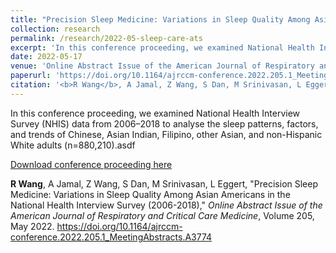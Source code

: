 ```yaml
---
title: "Precision Sleep Medicine: Variations in Sleep Quality Among Asian Americans in the National Health Interview Survey (2006-2018)"
collection: research
permalink: /research/2022-05-sleep-care-ats
excerpt: 'In this conference proceeding, we examined National Health Interview Survey (NHIS) data from 2006–2018 to analyse the sleep patterns, factors, and trends of Chinese, Asian Indian, Filipino, other Asian, and non-Hispanic White adults (n=880,210).'
date: 2022-05-17
venue: 'Online Abstract Issue of the American Journal of Respiratory and Critical Care Medicine'
paperurl: 'https://doi.org/10.1164/ajrccm-conference.2022.205.1_MeetingAbstracts.A3774'
citation: '<b>R Wang</b>, A Jamal, Z Wang, S Dan, M Srinivasan, L Eggert, "Precision Sleep Medicine: Variations in Sleep Quality Among Asian Americans in the National Health Interview Survey (2006-2018)," <i>Online Abstract Issue of the American Journal of Respiratory and Critical Care Medicine</i>, Volume 205, May 2022.'
---
```

In this conference proceeding, we examined National Health Interview Survey (NHIS) data from 2006–2018 to analyse the sleep patterns, factors, and trends of Chinese, Asian Indian, Filipino, other Asian, and non-Hispanic White adults (n=880,210).asdf

[Download conference proceeding here](https://doi.org/10.1164/ajrccm-conference.2022.205.1_MeetingAbstracts.A3774)

<strong>R Wang</strong>, A Jamal, Z Wang, S Dan, M Srinivasan, L Eggert, "Precision Sleep Medicine: Variations in Sleep Quality Among Asian Americans in the National Health Interview Survey (2006-2018)," <i>Online Abstract Issue of the American Journal of Respiratory and Critical Care Medicine</i>, Volume 205, May 2022.
https://doi.org/10.1164/ajrccm-conference.2022.205.1_MeetingAbstracts.A3774
